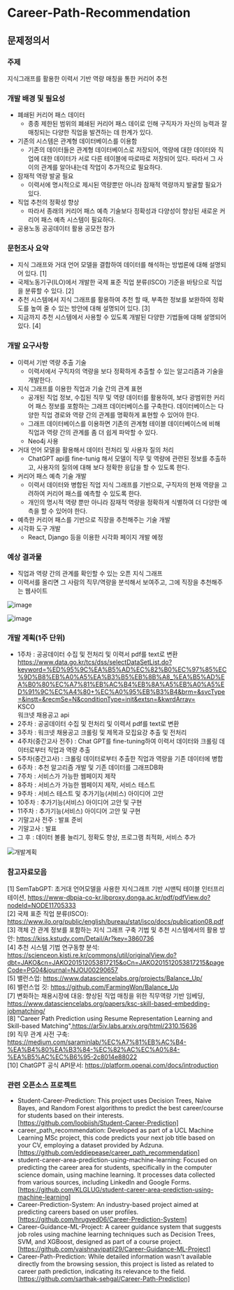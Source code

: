 # Career-Path-Recommendation

## 문제정의서  

### 주제  
지식그래프를 활용한 이력서 기반 역량 매칭을 통한 커리어 추천

### 개발 배경 및 필요성  
+ 폐쇄된 커리어 패스 데이터
  - 종종 제한된 범위의 폐쇄된 커리어 패스 데이로 인해 구직자가 자신의 능력과 잘 매칭되는 다양한 직업을 발견하는 데 한계가 있다.
+ 기존의 시스템은 관계형 데이터베이스를 이용함
  - 기존의 데이터들은 관계형 데이터베이스로 저장되어, 역량에 대한 데이터와 직업에 대한 데이터가 서로 다른 테이블에 따로따로 저장되어 있다. 따라서 그 사이의 관계를 알아내는데 작업이 추가적으로 필요하다.
+ 잠재적 역량 발굴 필요
  - 이력서에 명시적으로 제시된 역량뿐만 아니라 잠재적 역량까지 발굴할 필요가 있다.
+ 직업 추천의 정확성 향상
  - 따라서 종래의 커리어 패스 예측 기술보다 정확성과 다양성이 향상된 새로운 커리어 패스 예측 시스템이 필요하다.
+ 공용노동 공공데이터 활용 공모전 참가

 
### 문헌조사 요약
+ 지식 그래프와 거대 언어 모델을 결합하여 데이터를 해석하는 방법론에 대해 설명되어 있다. [1]  
+ 국제노동기구(ILO)에서 개발한 국제 표준 직업 분류(ISCO) 기준을 바탕으로 직업을 분류할 수 있다. [2]  
+ 추천 시스템에서 지식 그래프를 활용하여 추천 할 때, 부족한 정보를 보완하여 정확도를 높여 줄 수 있는 방안에 대해 설명되어 있다. [3]  
+ 지금까지 추천 시스템에서 사용할 수 있도록 개발된 다양한 기법들에 대해 설명되어 있다. [4]  
  
### 개발 요구사항
+ 이력서 기반 역량 추출 기술
  - 이력서에서 구직자의 역량을 보다 정확하게 추출할 수 있는 알고리즘과 기술을 개발한다. 
+ 지식 그래프를 이용한 직업과 기술 간의 관계 표현
  - 공개된 직업 정보, 수집된 직무 및 역량 데이터를 활용하여, 보다 광범위한 커리어 패스 정보를 포함하는 그래프 데이터베이스를 구축한다. 데이터베이스는 다양한 직업 경로와 역량 간의 관계를 명확하게 표현할 수 있어야 한다.
  - 그래프 데이터베이스를 이용하면 기존의 관계형 테이블 데이터베이스에 비해 직업과 역량 간의 관계를 좀 더 쉽게 파악할 수 있다.
  - Neo4j 사용
+ 거대 언어 모델을 활용해서 데이터 전처리 및 사용자 질의 처리
  - ChatGPT api를 fine-tunig 해서 모델이 직무 및 역량에 관련된 정보를 추출하고, 사용자의 질의에 대해 보다 정확한 응답을 할 수 있도록 한다.
+ 커리어 패스 예측 기술 개발
  - 이력서 데이터와 병합된 직업 지식 그래프를 기반으로, 구직자의 현재 역량을 고려하여 커리어 패스를 예측할 수 있도록 한다.
  - 개인의 명시적 역량 뿐만 아니라 잠재적 역량을 정확하게 식별하여 더 다양한 예측을 할 수 있어야 한다.
+	예측한 커리어 패스를 기반으로 직장을 추천해주는 기술 개발
+ 시각화 도구 개발
  - React, Django 등을 이용한 시각화 페이지 개발 예정
 
 
### 예상 결과물
+ 직업과 역량 간의 관계를 확인할 수 있는 오픈 지식 그래프
+ 이력서를 올리면 그 사람의 직무/역량을 분석해서 보여주고, 그에 직장을 추천해주는 웹사이트

![image](https://github.com/JeMinMoon/Career-Path-Recommendation/assets/100757595/32c98a6a-0f75-4dfe-a9cb-0d1a932ce4da)

![image](https://github.com/JeMinMoon/Career-Path-Recommendation/assets/100757595/e1b36a9e-127d-4c1c-91fc-144c0e28cbe1)


### 개발 계획(1주 단위)
-	1주차 : 공공데이터 수집 및 전처리 및 이력서 pdf를 text로 변환
  https://www.data.go.kr/tcs/dss/selectDataSetList.do?keyword=%ED%95%9C%EA%B5%AD%EC%82%B0%EC%97%85%EC%9D%B8%EB%A0%A5%EA%B3%B5%EB%8B%A8_%EA%B5%AD%EA%B0%80%EC%A7%81%EB%AC%B4%EB%8A%A5%EB%A0%A5%ED%91%9C%EC%A4%80+%EC%A0%95%EB%B3%B4&brm=&svcType=&instt=&recmSe=N&conditionType=init&extsn=&kwrdArray= <br>
 	KSCO <br>
 	워크넷 채용공고 api
-	2주차 : 공공데이터 수집 및 전처리 및 이력서 pdf를 text로 변환
-	3주차 : 워크넷 채용공고 크롤링 및 제목과 모집요강 추출 및 전처리
-	4주차(중간고사 전주) : Chat GPT를 fine-tuning하여 이력서 데이터와 크롤링 데이터로부터 직업과 역량 추출
-	5주차(중간고사) : 크롤링 데이터로부터 추출한 직업과 역량을 기존 데이터에 병합
-	6주차 : 추천 알고리즘 개발 및 기존 데이터를 그래프DB화
-	7주차 : 서비스가 가능한 웹페이지 제작
-	8주차 : 서비스가 가능한 웹페이지 제작, 서비스 테스트
-	9주차 : 서비스 테스트 및 추가기능(서비스) 아이디어 고안
-	10주차 : 추가기능(서비스) 아이디어 고안 및 구현
-	11주차 : 추가기능(서비스) 아이디어 고안 및 구현
-	기말고사 전주 : 발표 준비
-	기말고사 : 발표
-	그 후 : 데이터 볼륨 늘리기, 정확도 향상, 프로그램 최적화, 서비스 추가

![개발계획](https://github.com/JeMinMoon/Career-Path-Recommendation/assets/100738519/6e0eaddd-0298-452f-9dd3-405e6691aab5)



### 참고자료모음
[1] SemTabGPT:  초거대  언어모델을  사용한 지식그래프  기반  시맨틱  테이블  인터프리테이션, https://www-dbpia-co-kr.libproxy.donga.ac.kr/pdf/pdfView.do?nodeId=NODE11705333  
[2] 국제 표준 직업 분류(ISCO): https://www.ilo.org/public/english/bureau/stat/isco/docs/publication08.pdf  
[3] 객체 간 관계 정보를 포함하는 지식 그래프 구축 기법 및 추천 시스템에서의 활용 방안: https://kiss.kstudy.com/Detail/Ar?key=3860736  
[4] 추천 시스템 기법 연구동향 분석: https://scienceon.kisti.re.kr/commons/util/originalView.do?dbt=JAKO&cn=JAKO201512053817215&oCn=JAKO201512053817215&pageCode=PG04&journal=NJOU00290657  
[5] 밸런스업: https://www.datasciencelabs.org/projects/Balance_Up/  
[6] 밸런스업 깃: https://github.com/FarmingWon/Balance_Up   
[7] 변화하는 채용시장에 대응: 향상된 직업 매칭을 위한 직무역량 기반 임베딩, https://www.datasciencelabs.org/papers/ksc-skill-based-embedding-jobmatching/    
[8] "Career Path Prediction using Resume Representation Learning and Skill-based Matching",https://ar5iv.labs.arxiv.org/html/2310.15636  
[9] 직무 관계 사전 구축: https://medium.com/saraminlab/%EC%A7%81%EB%AC%B4-%EA%B4%80%EA%B3%84-%EC%82%AC%EC%A0%84-%EA%B5%AC%EC%B6%95-2c8014e88022  
[10] ChatGPT 공식 API문서: https://platform.openai.com/docs/introduction  
  
### 관련 오픈소스 프로젝트
- Student-Career-Prediction: This project uses Decision Trees, Naive Bayes, and Random Forest algorithms to predict the best career/course for students based on their interests. [https://github.com/loobiish/Student-Career-Prediction]
- career_path_recommendation: Developed as part of a UCL Machine Learning MSc project, this code predicts your next job title based on your CV, employing a dataset provided by Adzuna.​ [https://github.com/eddiepease/career_path_recommendation]
- student-career-area-prediction-using-machine-learning: Focused on predicting the career area for students, specifically in the computer science domain, using machine learning. It processes data collected from various sources, including LinkedIn and Google Forms.​ [https://github.com/KLGLUG/student-career-area-prediction-using-machine-learning]
- Career-Prediction-System: An industry-based project aimed at predicting careers based on user profiles. [https://github.com/hrugved06/Career-Prediction-System]
- Career-Guidance-ML-Project: A career guidance system that suggests job roles using machine learning techniques such as Decision Trees, SVM, and XGBoost, designed as part of a course project​. [https://github.com/vaishnavipatil29/Career-Guidance-ML-Project]
- Career-Path-Prediction: While detailed information wasn't available directly from the browsing session, this project is listed as related to career path prediction, indicating its relevance to the field​. [https://github.com/sarthak-sehgal/Career-Path-Prediction]
